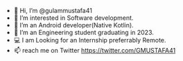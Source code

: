 - 👋 Hi, I’m @gulammustafa41
- 👀 I’m interested in Software development.
- 🌱 I’m an Android developer(Native Kotlin).
- 💞️ I’m an Engineering student graduating in 2023.
- 💻 I am Looking for an Internship preferrably Remote.
- 📫  reach me on Twitter https://twitter.com/GMUSTAFA41

<!---
gulammustafa41/gulammustafa41 is a ✨ special ✨ repository because its `README.md` (this file) appears on your GitHub profile.
You can click the Preview link to take a look at your changes.
--->
